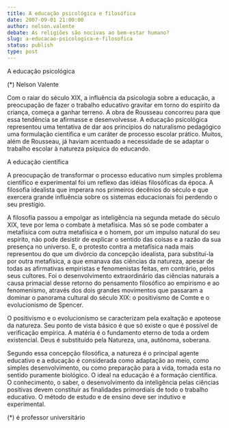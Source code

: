 ```yaml
---
title: A educação psicológica e filosófica
date: 2007-09-01 21:00:00
author: nelson.valente
debate: As religiões são nocivas ao bem-estar humano?
slug: a-educacao-psicologica-e-filosofica
status: publish 
type: post
---
```


A educação psicológica  

  

 (\*) Nelson Valente  

Com o raiar do século XIX, a influência da psicologia sobre a educação, a preocupação de fazer o trabalho educativo gravitar em torno do espírito da criança, começa a ganhar terreno. A obra de Rousseau concorreu para que essa tendência se afirmasse e desenvolvesse. A educação psicológica representou uma tentativa de dar aos princípios do naturalismo pedagógico uma formulação científica e um caráter de processo escolar prático. Muitos, além de Rousseau, já haviam acentuado a necessidade de se adaptar o trabalho escolar à natureza psíquica do educando.  

  

A educação científica  

A preocupação de transformar o processo educativo num simples problema científico e experimental foi um reflexo das idéias filosóficas da época. A filosofia idealista que imperara nos primeiros decênios do século e que exercera grande influência sobre os sistemas educacionais foi perdendo o seu prestígio.  

A filosofia passou a empolgar as inteligência na segunda metade do século XIX, teve por lema o combate à metafísica. Mas só se pode combater a metafísica com outra metafísica e o homem, por um impulso natural do seu espírito, não pode desistir de explicar o sentido das coisas e a razão da sua presença no universo. E, o protesto contra a metafísica nada mais representou do que um divórcio da concepção idealista, para substituí-la por outra metafísica, a que emanava das ciências da natureza, apesar de todas as afirmativas empiristas e fenomenistas feitas, em contrário, pelos seus cultores. Foi o desenvolvimento extraordinário das ciências naturais a causa primacial desse retorno do pensamento filosófico ao empirismo e ao fenomenismo, através dos dois grandes movimentos que passaram a dominar o panorama cultural do século XIX: o positivismo de Comte e o evolucionismo de Spencer.  

O positivismo e o evolucionismo se caracterizam pela exaltação e apoteose da natureza. Seu ponto de vista básico é que só existe o que é possível de verificação empírica. A matéria é o fundamento eterno de toda a ordem existencial. Deus é substituído pela Natureza, una, autônoma, soberana.  

Segundo essa concepção filosófica, a natureza é o principal agente educativo e a educação é considerada como adaptação ao meio, como simples desenvolvimento, ou como preparação para a vida, tomada esta no sentido puramente biológico. O ideal na educação é a formação científica. O conhecimento, o saber, o desenvolvimento da inteligência pelas ciências positivas devem constituir as finalidades primordiais de todo o trabalho educativo. O método de estudo e de ensino deve ser indutivo e experimental.  

(\*) é professor universitário
